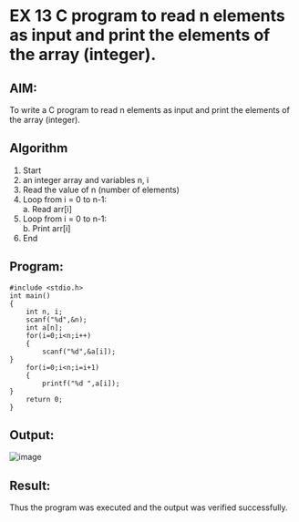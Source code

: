 # EX 13 C program to read n elements as input and print the elements of the array (integer).
## AIM:
To write a C program to read n elements as input and print the elements of the array (integer).
## Algorithm
1. Start
2.  an integer array and variables n, i
3. Read the value of n (number of elements)
4. Loop from i = 0 to n-1:  
   a. Read arr[i]
5. Loop from i = 0 to n-1:  
   b. Print arr[i]
6. End  

## Program:
```
#include <stdio.h>
int main()
{
    int n, i;
    scanf("%d",&n);
    int a[n];
    for(i=0;i<n;i++)
    {
        scanf("%d",&a[i]);
}
    for(i=0;i<n;i=i+1)  
    {
        printf("%d ",a[i]);
}
    return 0;
}
```

## Output:

![image](https://github.com/user-attachments/assets/0847c5a6-14c9-425f-a5a4-8a8cb9669f88)

## Result:
Thus the program was executed and the output was verified successfully.
